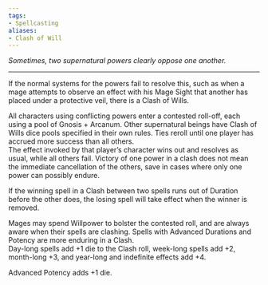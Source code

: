 ```yaml
---
tags:
- Spellcasting
aliases:
- Clash of Will
---
```


_Sometimes, two supernatural powers clearly oppose one another._

---

If the normal systems for the powers fail to resolve this, such as when a mage attempts to observe an effect with his Mage Sight that another has placed under a protective veil, there is a Clash of Wills.

All characters using conflicting powers enter a contested roll-off, each using a pool of Gnosis + Arcanum. Other supernatural beings have Clash of Wills dice pools specified in their own rules. Ties reroll until one player has accrued more success than all others.\
The effect invoked by that player’s character wins out and resolves as usual, while all others fail. Victory of one power in a clash does not mean the immediate cancellation of the others, save in cases where only one power can possibly endure. 

If the winning spell in a Clash between two spells runs out of Duration before the other does, the losing spell will take effect when the winner is removed.

Mages may spend Willpower to bolster the contested roll, and are always aware when their spells are clashing. Spells with Advanced Durations and Potency are more enduring in a Clash.\
Day-long spells add +1 die to the Clash roll, week-long spells add +2, month-long +3, and year-long and indefinite effects add +4.

Advanced Potency adds +1 die.